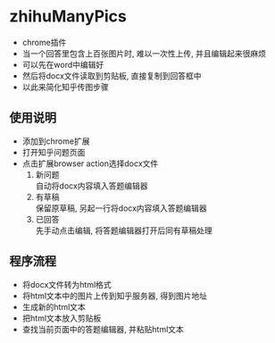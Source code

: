 # zhihuManyPics

* chrome插件
* 当一个回答里包含上百张图片时, 难以一次性上传, 并且编辑起来很麻烦
* 可以先在word中编辑好
* 然后将docx文件读取到剪贴板, 直接复制到回答框中
* 以此来简化知乎传图步骤

## 使用说明
* 添加到chrome扩展
* 打开知乎问题页面
* 点击扩展browser action选择docx文件
   1. 新问题<br />
        自动将docx内容填入答题编辑器<br />
   2. 有草稿<br />
        保留原草稿, 另起一行将docx内容填入答题编辑器<br />
   3. 已回答<br />
        先手动点击编辑, 将答题编辑器打开后同有草稿处理<br />

## 程序流程
* 将docx文件转为html格式
* 将html文本中的图片上传到知乎服务器, 得到图片地址
* 生成新的html文本
* 把html文本放入剪贴板
* 查找当前页面中的答题编辑器, 并粘贴html文本